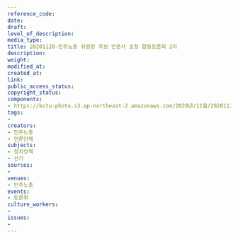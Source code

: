 ```yaml
---
reference_code: 
date: 
draft: 
level_of_description: 
media_type: 
title: 20201120-민주노총 위원장 후보 언론사 초청 합동토론회 2차
description: 
weight: 
modified_at: 
created_at: 
link: 
public_access_status: 
copyright_status: 
components:
- https://kctu-photo.s3.ap-northeast-2.amazonaws.com/2020년/11월/20201120-민주노총+위원장+후보+언론사+초청+합동토론회+2차/_1DX0780.jpg
tags:
- 
creators:
- 민주노총
- 언론단체
subjects:
- 정치정책
- 선거
sources:
- 
venues:
- 민주노총
events:
- 토론회
culture_workers:
- 
issues:
- 
---
```

